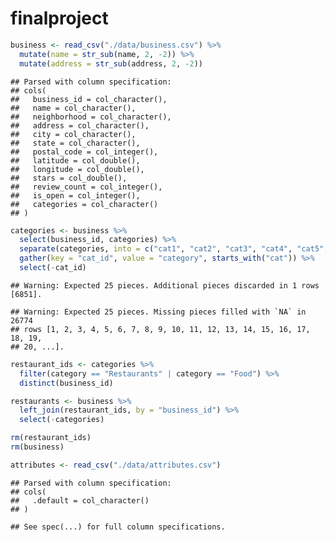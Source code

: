 finalproject
================

``` r
business <- read_csv("./data/business.csv") %>% 
  mutate(name = str_sub(name, 2, -2)) %>% 
  mutate(address = str_sub(address, 2, -2))
```

    ## Parsed with column specification:
    ## cols(
    ##   business_id = col_character(),
    ##   name = col_character(),
    ##   neighborhood = col_character(),
    ##   address = col_character(),
    ##   city = col_character(),
    ##   state = col_character(),
    ##   postal_code = col_integer(),
    ##   latitude = col_double(),
    ##   longitude = col_double(),
    ##   stars = col_double(),
    ##   review_count = col_integer(),
    ##   is_open = col_integer(),
    ##   categories = col_character()
    ## )

``` r
categories <- business %>% 
  select(business_id, categories) %>% 
  separate(categories, into = c("cat1", "cat2", "cat3", "cat4", "cat5", "cat6", "cat7", "cat8", "cat9", "cat10", "cat11", "cat12", "cat13", "cat14", "cat15", "cat16", "cat17", "cat18", "cat19", "cat20", "cat21", "cat22", "cat23", "cat24", "cat25"), sep  =";") %>% 
  gather(key = "cat_id", value = "category", starts_with("cat")) %>% 
  select(-cat_id) 
```

    ## Warning: Expected 25 pieces. Additional pieces discarded in 1 rows [6851].

    ## Warning: Expected 25 pieces. Missing pieces filled with `NA` in 26774
    ## rows [1, 2, 3, 4, 5, 6, 7, 8, 9, 10, 11, 12, 13, 14, 15, 16, 17, 18, 19,
    ## 20, ...].

``` r
restaurant_ids <- categories %>% 
  filter(category == "Restaurants" | category == "Food") %>% 
  distinct(business_id)

restaurants <- business %>% 
  left_join(restaurant_ids, by = "business_id") %>% 
  select(-categories)

rm(restaurant_ids)
rm(business)
```

``` r
attributes <- read_csv("./data/attributes.csv")
```

    ## Parsed with column specification:
    ## cols(
    ##   .default = col_character()
    ## )

    ## See spec(...) for full column specifications.
